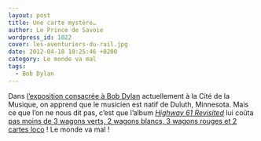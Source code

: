 ```yaml
---
layout: post
title: Une carte mystère…
author: Le Prince de Savoie
wordpress_id: 1022
cover: les-aventuriers-du-rail.jpg
date: 2012-04-18 10:25:46 +0200
category: Le monde va mal
tags:
  - Bob Dylan
---
```


Dans [l’exposition consacrée à Bob Dylan][1] actuellement à la Cité de la
Musique, on apprend que le musicien est natif de Duluth, Minnesota. Mais ce que
l’on ne nous dit pas, c’est que l’album [_Highway 61 Revisited_][2] lui coûta
[pas moins de 3 wagons verts, 2 wagons blancs, 3 wagons rouges et 2 cartes
loco][3] ! Le monde va mal !

[1]:
  https://web.archive.org/web/20120427103553/http://www.citedelamusique.fr/minisites/1203_dylan/index.aspx
  "Bob Dylan, l'explosion Rock 61-66 à la Cité de la Musique"
[2]: https://album.link/fr/i/201281514 "Bob Dylan - Highway 61 Revisited"
[3]:
  https://www.google.com/search?q=les+aventuriers+du+rail&tbm=isch
  "Images du jeu de société Les Aventuriers du Rail"
